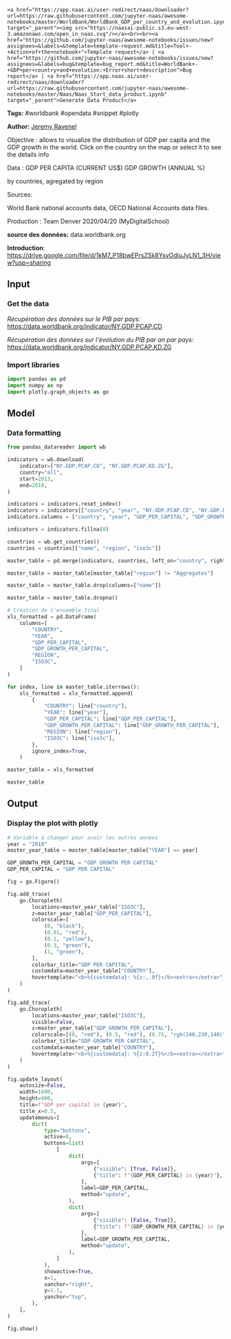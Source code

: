     <a href="https://app.naas.ai/user-redirect/naas/downloader?url=https://raw.githubusercontent.com/jupyter-naas/awesome-notebooks/master/WorldBank/WorldBank_GDP_per_country_and_evolution.ipynb" target="_parent"><img src="https://naasai-public.s3.eu-west-3.amazonaws.com/open_in_naas.svg"/></a><br><br><a href="https://github.com/jupyter-naas/awesome-notebooks/issues/new?assignees=&labels=&template=template-request.md&title=Tool+-+Action+of+the+notebook+">Template request</a> | <a href="https://github.com/jupyter-naas/awesome-notebooks/issues/new?assignees=&labels=bug&template=bug_report.md&title=WorldBank+-+GDP+per+country+and+evolution:+Error+short+description">Bug report</a> | <a href="https://app.naas.ai/user-redirect/naas/downloader?url=https://raw.githubusercontent.com/jupyter-naas/awesome-notebooks/master/Naas/Naas_Start_data_product.ipynb" target="_parent">Generate Data Product</a>

**Tags:** #worldbank #opendata #snippet #plotly

**Author:** [Jeremy Ravenel](https://www.linkedin.com/in/ACoAAAJHE7sB5OxuKHuzguZ9L6lfDHqw--cdnJg/)

Objective : allows to visualize the distribution of GDP per capita and the GDP growth in the world. Click on the country on the map or select it to see the details info

Data :
GDP PER CAPITA (CURRENT US$)
GDP GROWTH (ANNUAL %)

by countries, agregated by region

Sources:

World Bank national accounts data,
OECD National Accounts data files.


Production : Team Denver 2020/04/20 (MyDigitalSchool)

**source des données:** data.worldbank.org




**Introduction**: https://drive.google.com/file/d/1kM7_P18bwEPrsZSk8YsvOdiuJyLN1_3H/view?usp=sharing

## Input

### Get the data

*Récupération des données sur le PIB par pays:* 
https://data.worldbank.org/indicator/NY.GDP.PCAP.CD

*Récupération des données sur l'évolution du PIB par an par pays:* 
https://data.worldbank.org/indicator/NY.GDP.PCAP.KD.ZG

### Import libraries


```python
import pandas as pd
import numpy as np
import plotly.graph_objects as go
```

## Model

### Data formatting


```python
from pandas_datareader import wb

indicators = wb.download(
    indicator=["NY.GDP.PCAP.CD", "NY.GDP.PCAP.KD.ZG"],
    country="all",
    start=2013,
    end=2018,
)

indicators = indicators.reset_index()
indicators = indicators[["country", "year", "NY.GDP.PCAP.CD", "NY.GDP.PCAP.KD.ZG"]]
indicators.columns = ["country", "year", "GDP_PER_CAPITAL", "GDP_GROWTH_PER_CAPITAL"]

indicators = indicators.fillna(0)

countries = wb.get_countries()
countries = countries[["name", "region", "iso3c"]]

master_table = pd.merge(indicators, countries, left_on="country", right_on="name")

master_table = master_table[master_table["region"] != "Aggregates"]

master_table = master_table.drop(columns=["name"])

master_table = master_table.dropna()

# Création de l'ensemble final
xls_formatted = pd.DataFrame(
    columns=[
        "COUNTRY",
        "YEAR",
        "GDP_PER_CAPITAL",
        "GDP_GROWTH_PER_CAPITAL",
        "REGION",
        "ISO3C",
    ]
)

for index, line in master_table.iterrows():
    xls_formatted = xls_formatted.append(
        {
            "COUNTRY": line["country"],
            "YEAR": line["year"],
            "GDP_PER_CAPITAL": line["GDP_PER_CAPITAL"],
            "GDP_GROWTH_PER_CAPITAL": line["GDP_GROWTH_PER_CAPITAL"],
            "REGION": line["region"],
            "ISO3C": line["iso3c"],
        },
        ignore_index=True,
    )

master_table = xls_formatted

master_table
```

## Output

### Display the plot with plotly


```python
# Variable à changer pour avoir les autres années
year = "2018"
master_year_table = master_table[master_table["YEAR"] == year]

GDP_GROWTH_PER_CAPITAL = "GDP GROWTH PER CAPITAL"
GDP_PER_CAPITAL = "GDP PER CAPITAL"

fig = go.Figure()

fig.add_trace(
    go.Choropleth(
        locations=master_year_table["ISO3C"],
        z=master_year_table["GDP_PER_CAPITAL"],
        colorscale=[
            (0, "black"),
            (0.01, "red"),
            (0.1, "yellow"),
            (0.3, "green"),
            (1, "green"),
        ],
        colorbar_title="GDP PER CAPITAL",
        customdata=master_year_table["COUNTRY"],
        hovertemplate="<b>%{customdata}: %{z:,.0f}</b><extra></extra>",
    )
)

fig.add_trace(
    go.Choropleth(
        locations=master_year_table["ISO3C"],
        visible=False,
        z=master_year_table["GDP_GROWTH_PER_CAPITAL"],
        colorscale=[(0, "red"), (0.5, "red"), (0.75, "rgb(240,230,140)"), (1, "green")],
        colorbar_title="GDP GROWTH PER CAPITAL",
        customdata=master_year_table["COUNTRY"],
        hovertemplate="<b>%{customdata}: %{z:0.2f}%</b><extra></extra>",
    )
)

fig.update_layout(
    autosize=False,
    width=1600,
    height=900,
    title=f"GDP per capital in {year}",
    title_x=0.5,
    updatemenus=[
        dict(
            type="buttons",
            active=0,
            buttons=list(
                [
                    dict(
                        args=[
                            {"visible": [True, False]},
                            {"title": f"{GDP_PER_CAPITAL} in {year}"},
                        ],
                        label=GDP_PER_CAPITAL,
                        method="update",
                    ),
                    dict(
                        args=[
                            {"visible": [False, True]},
                            {"title": f"{GDP_GROWTH_PER_CAPITAL} in {year}"},
                        ],
                        label=GDP_GROWTH_PER_CAPITAL,
                        method="update",
                    ),
                ]
            ),
            showactive=True,
            x=1,
            xanchor="right",
            y=1.1,
            yanchor="top",
        ),
    ],
)

fig.show()
```
